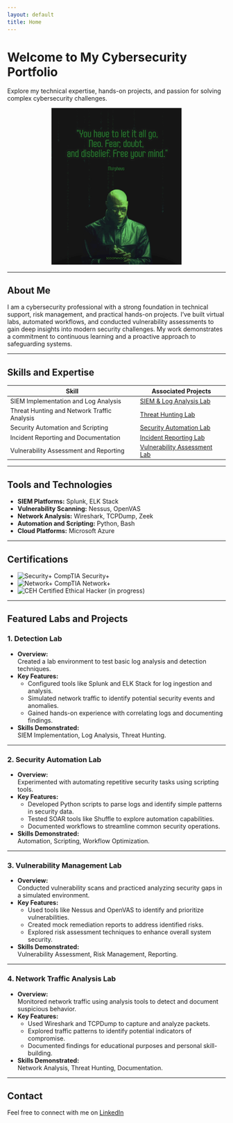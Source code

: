```yaml
---
layout: default
title: Home
---
```


# Welcome to My Cybersecurity Portfolio
Explore my technical expertise, hands-on projects, and passion for solving complex cybersecurity challenges.

<div style="text-align: center;">
  <img src="assets/icons/morpheus.gif" alt="Animated Computer" style="width: 300px; height: auto;">
</div>

---

## About Me
I am a cybersecurity professional with a strong foundation in technical support, risk management, and practical hands-on projects. I’ve built virtual labs, automated workflows, and conducted vulnerability assessments to gain deep insights into modern security challenges. My work demonstrates a commitment to continuous learning and a proactive approach to safeguarding systems.

---

## Skills and Expertise

| **Skill**                                   | **Associated Projects**                           |
|---------------------------------------------|--------------------------------------------------|
| SIEM Implementation and Log Analysis        | [SIEM & Log Analysis Lab](labs/siem-log-analysis.html)                 |
| Threat Hunting and Network Traffic Analysis | [Threat Hunting Lab](labs/threat-hunting.md)                 |
| Security Automation and Scripting           | [Security Automation Lab](labs/security-automation.md) |
| Incident Reporting and Documentation        | [Incident Reporting Lab](labs/incident-reporting-lab.md)                 |
| Vulnerability Assessment and Reporting      | [Vulnerability Assessment Lab](labs/vulnerability-management.md) |

---

## Tools and Technologies

- **SIEM Platforms:** Splunk, ELK Stack  
- **Vulnerability Scanning:** Nessus, OpenVAS  
- **Network Analysis:** Wireshark, TCPDump, Zeek  
- **Automation and Scripting:** Python, Bash  
- **Cloud Platforms:** Microsoft Azure  

---

## Certifications

- ![Security+](assets/icons/security-plus-blue.png) CompTIA Security+
- ![Network+](assets/icons/network-plus-green.png) CompTIA Network+
- ![CEH](assets/icons/ceh-purple.png) Certified Ethical Hacker (in progress)

---

## Featured Labs and Projects

### **1. Detection Lab**
- **Overview:**  
  Created a lab environment to test basic log analysis and detection techniques.  
- **Key Features:**  
  - Configured tools like Splunk and ELK Stack for log ingestion and analysis.  
  - Simulated network traffic to identify potential security events and anomalies.  
  - Gained hands-on experience with correlating logs and documenting findings.  
- **Skills Demonstrated:**  
  SIEM Implementation, Log Analysis, Threat Hunting.  

---

### **2. Security Automation Lab**
- **Overview:**  
  Experimented with automating repetitive security tasks using scripting tools.  
- **Key Features:**  
  - Developed Python scripts to parse logs and identify simple patterns in security data.  
  - Tested SOAR tools like Shuffle to explore automation capabilities.  
  - Documented workflows to streamline common security operations.  
- **Skills Demonstrated:**  
  Automation, Scripting, Workflow Optimization.  

---

### **3. Vulnerability Management Lab**
- **Overview:**  
  Conducted vulnerability scans and practiced analyzing security gaps in a simulated environment.  
- **Key Features:**  
  - Used tools like Nessus and OpenVAS to identify and prioritize vulnerabilities.  
  - Created mock remediation reports to address identified risks.  
  - Explored risk assessment techniques to enhance overall system security.  
- **Skills Demonstrated:**  
  Vulnerability Assessment, Risk Management, Reporting.

---

### **4. Network Traffic Analysis Lab**
- **Overview:**  
  Monitored network traffic using analysis tools to detect and document suspicious behavior.  
- **Key Features:**  
  - Used Wireshark and TCPDump to capture and analyze packets.  
  - Explored traffic patterns to identify potential indicators of compromise.  
  - Documented findings for educational purposes and personal skill-building.  
- **Skills Demonstrated:**  
  Network Analysis, Threat Hunting, Documentation.  

---

## Contact
Feel free to connect with me on [LinkedIn](https://www.linkedin.com/in/cdanes1)

###
